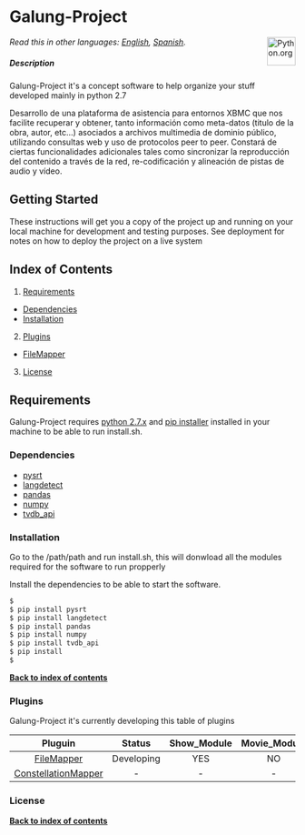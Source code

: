 # Galung-Project
[<img src="https://www.python.org/static/opengraph-icon-200x200.png" title="Python.org"
align="right" width="50">](https://www.python.org/)

*Read this in other languages: [English](README.md), [Spanish](README.es.md).*


##### Description
Galung-Project it's a concept software to help organize your stuff developed mainly in python 2.7

Desarrollo de una plataforma de asistencia para entornos XBMC que nos facilite recuperar y obtener, tanto información como 
meta-datos (titulo de la obra, autor, etc...) asociados a archivos multimedia de dominio público, utilizando consultas web y 
uso de protocolos peer to peer. Constará de ciertas funcionalidades adicionales tales como sincronizar la reproducción del 
contenido a través de la red, re-codificación y alineación de pistas de audio y vídeo.


## Getting Started

These instructions will get you a copy of the project up and running on your local machine for development and testing purposes. See deployment for notes on how to deploy the project on a live system


## Index of Contents


1. [Requirements](#installation)
 * [Dependencies](#dependencies)
 * [Installation](#installation)
2. [Plugins](#plugins)
  * [FileMapper][readme_fm_link]
3. [License](#license)

## Requirements
Galung-Project requires [python 2.7.x][python_download_link]  and [pip installer][pip_installer_link] installed in your machine to be able to run install.sh. 


### Dependencies

* [pysrt][pysrt_link]
* [langdetect][langdetect_link]
* [pandas][pandas_link]
* [numpy][numpy_link]
* [tvdb_api][tvdb_api_link]

### Installation

Go to the /path/path and run install.sh, this will donwload all the modules required for the software to run propperly

Install the dependencies to be able to start the software.

```sh
$ 
$ pip install pysrt
$ pip install langdetect
$ pip install pandas
$ pip install numpy
$ pip install tvdb_api
$ pip install 
$
```

**[Back to index of contents](#index-of-contents)**

### Plugins

Galung-Project it's currently developing this table of plugins 


| Pluguin       | Status        | Show_Module | Movie_Module | Anime_Module |
|:-------------:|:-------------:|:-----------:|:------------:|:------------:|
| [FileMapper][readme_fm_link] | Developing | YES | NO | NO |
| [ConstellationMapper][readme_cm_link] | - | - | - | - | - |


### License

**[Back to index of contents](#index-of-contents)**


[readme_fm_link]: <https://github.com/AsiganTheSunk/galung-project/blob/master/trunk/filemapper/README.md>
[readme_cm_link]: <https://github.com/AsiganTheSunk/galung-project/blob/master/trunk/filemapper/README.md>

[pip_installer_link]: <https://pip.pypa.io/en/stable/installing/>
[python_download_link]: <https://www.python.org/downloads/>

[tvdb_api_link]: <https://github.com/dbr/tvdb_api>
[pysrt_link]: <https://github.com/byroot/pysrt>
[langdetect_link]: <https://github.com/Mimino666/langdetect>
[pandas_link]: <http://pandas.pydata.org/>
[numpy_link]: <http://www.numpy.org/>

